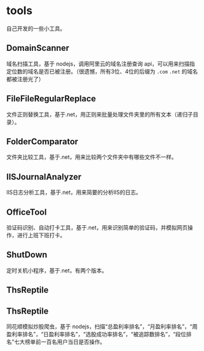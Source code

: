 # tools
自己开发的一些小工具。

## DomainScanner
域名扫描工具，基于 nodejs，调用阿里云的域名注册查询 api，可以用来扫描指定位数的域名是否已被注册。（很遗憾，所有3位、4位的后缀为 `.com` `.net` 的域名都被注册光了）

## FileFileRegularReplace
文件正则替换工具，基于.net，用正则来批量处理文件夹里的所有文本（递归子目录）。

## FolderComparator
文件夹比较工具，基于.net，用来比较两个文件夹中有哪些文件不一样。

## IISJournalAnalyzer
IIS日志分析工具，基于.net，用来简要的分析IIS的日志。

## OfficeTool
验证码识别、自动打卡工具，基于.net，用来识别简单的验证码，并模拟网页操作，进行上班下班打卡。

## ShutDown
定时关机小程序，基于.net，有两个版本。

## ThsReptile
## ThsReptile
同花顺模拟炒股爬虫，基于 nodejs，扫描“总盈利率排名”，“月盈利率排名”，“周盈利率排名”，“日盈利率排名”，“选股成功率排名”，“被追踪数排名”，“段位排名”七大榜单前一百名用户当日是否操作。

